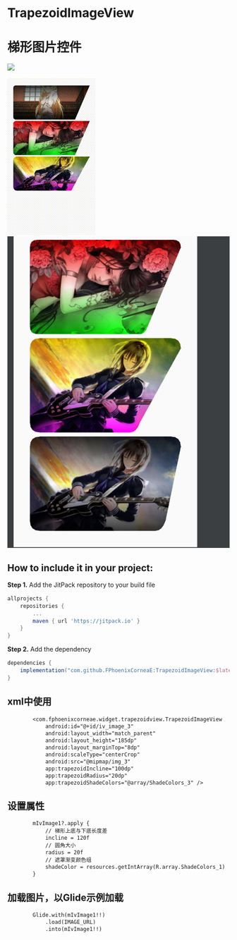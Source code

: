 # TrapezoidImageView

梯形图片控件
================================

[![](https://jitpack.io/v/FPhoenixCorneaE/TrapezoidImageView.svg)](https://jitpack.io/#FPhoenixCorneaE/TrapezoidImageView)

![图片预览](https://github.com/FPhoenixCorneaE/TrapezoidImageView/blob/master/images/trapezoid-view.gif)
![图片预览](https://github.com/iamlfc/TrapezoidImageView/blob/develop/images/qqq.png)


How to include it in your project:
--------------
**Step 1.** Add the JitPack repository to your build file
```groovy
allprojects {
	repositories {
		...
		maven { url 'https://jitpack.io' }
	}
}
```

**Step 2.** Add the dependency
```groovy
dependencies {
	implementation("com.github.FPhoenixCorneaE:TrapezoidImageView:$latest")
}
```


xml中使用
----------

```
        <com.fphoenixcorneae.widget.trapezoidview.TrapezoidImageView
            android:id="@+id/iv_image_3"
            android:layout_width="match_parent"
            android:layout_height="185dp"
            android:layout_marginTop="8dp"
            android:scaleType="centerCrop"
            android:src="@mipmap/img_3"
            app:trapezoidIncline="100dp"
            app:trapezoidRadius="20dp"
            app:trapezoidShadeColors="@array/ShadeColors_3" />
```


设置属性
--------------

```
        mIvImage1?.apply {
            // 梯形上底与下底长度差
            incline = 120f
            // 圆角大小
            radius = 20f
            // 遮罩渐变颜色组
            shadeColor = resources.getIntArray(R.array.ShadeColors_1)
        }
```


加载图片，以Glide示例加载
----------------

```
        Glide.with(mIvImage1!!)
            .load(IMAGE_URL)
            .into(mIvImage1!!)
```
